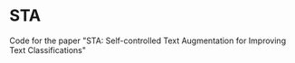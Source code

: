 # STA
Code for the paper "STA: Self-controlled Text Augmentation for Improving Text Classifications"
